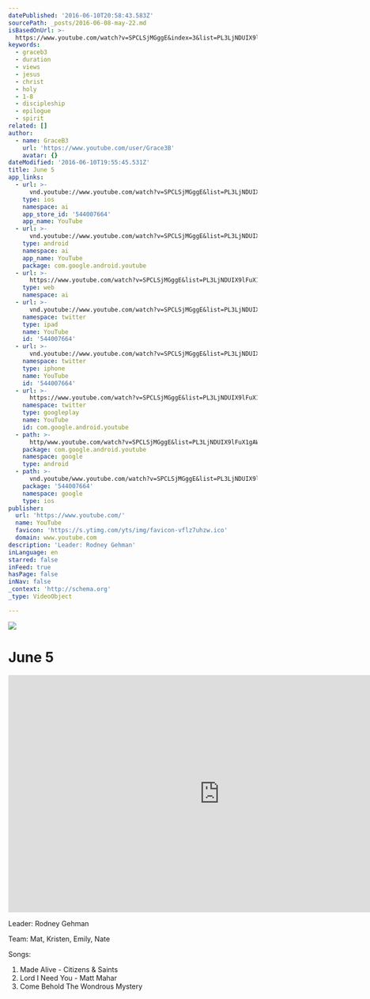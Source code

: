 ```yaml
---
datePublished: '2016-06-10T20:58:43.583Z'
sourcePath: _posts/2016-06-08-may-22.md
isBasedOnUrl: >-
  https://www.youtube.com/watch?v=SPCLSjMGggE&index=3&list=PL3LjNDUIX9lFuX1gAW6AdHlv8sydqqgR4
keywords:
  - graceb3
  - duration
  - views
  - jesus
  - christ
  - holy
  - 1-8
  - discipleship
  - epilogue
  - spirit
related: []
author:
  - name: GraceB3
    url: 'https://www.youtube.com/user/Grace3B'
    avatar: {}
dateModified: '2016-06-10T19:55:45.531Z'
title: June 5
app_links:
  - url: >-
      vnd.youtube://www.youtube.com/watch?v=SPCLSjMGggE&list=PL3LjNDUIX9lFuX1gAW6AdHlv8sydqqgR4&index=3&feature=applinks
    type: ios
    namespace: ai
    app_store_id: '544007664'
    app_name: YouTube
  - url: >-
      vnd.youtube://www.youtube.com/watch?v=SPCLSjMGggE&list=PL3LjNDUIX9lFuX1gAW6AdHlv8sydqqgR4&index=3&feature=applinks
    type: android
    namespace: ai
    app_name: YouTube
    package: com.google.android.youtube
  - url: >-
      https://www.youtube.com/watch?v=SPCLSjMGggE&list=PL3LjNDUIX9lFuX1gAW6AdHlv8sydqqgR4&index=3&feature=applinks
    type: web
    namespace: ai
  - url: >-
      vnd.youtube://www.youtube.com/watch?v=SPCLSjMGggE&list=PL3LjNDUIX9lFuX1gAW6AdHlv8sydqqgR4&index=3&feature=applinks
    namespace: twitter
    type: ipad
    name: YouTube
    id: '544007664'
  - url: >-
      vnd.youtube://www.youtube.com/watch?v=SPCLSjMGggE&list=PL3LjNDUIX9lFuX1gAW6AdHlv8sydqqgR4&index=3&feature=applinks
    namespace: twitter
    type: iphone
    name: YouTube
    id: '544007664'
  - url: >-
      https://www.youtube.com/watch?v=SPCLSjMGggE&list=PL3LjNDUIX9lFuX1gAW6AdHlv8sydqqgR4&index=3
    namespace: twitter
    type: googleplay
    name: YouTube
    id: com.google.android.youtube
  - path: >-
      http/www.youtube.com/watch?v=SPCLSjMGggE&list=PL3LjNDUIX9lFuX1gAW6AdHlv8sydqqgR4&index=3
    package: com.google.android.youtube
    namespace: google
    type: android
  - path: >-
      vnd.youtube/www.youtube.com/watch?v=SPCLSjMGggE&list=PL3LjNDUIX9lFuX1gAW6AdHlv8sydqqgR4&index=3
    package: '544007664'
    namespace: google
    type: ios
publisher:
  url: 'https://www.youtube.com/'
  name: YouTube
  favicon: 'https://s.ytimg.com/yts/img/favicon-vflz7uhzw.ico'
  domain: www.youtube.com
description: 'Leader: Rodney Gehman'
inLanguage: en
starred: false
inFeed: true
hasPage: false
inNav: false
_context: 'http://schema.org'
_type: VideoObject

---
```

![](https://the-grid-user-content.s3-us-west-2.amazonaws.com/6847dc49-427e-41b7-9971-139d60d5a8d2.png)

# June 5

<iframe src="https://cdn.embedly.com/widgets/media.html?src=https%3A%2F%2Fwww.youtube.com%2Fembed%2Fvideoseries%3Flist%3DPL3LjNDUIX9lFuX1gAW6AdHlv8sydqqgR4&amp;url=http%3A%2F%2Fwww.youtube.com%2Fwatch%3Fv%3DSPCLSjMGggE&amp;image=https%3A%2F%2Fi.ytimg.com%2Fvi%2FSPCLSjMGggE%2Fhqdefault.jpg&amp;key=b7d04c9b404c499eba89ee7072e1c4f7&amp;type=text%2Fhtml&amp;schema=youtube" width="854" height="480" scrolling="no" frameborder="0" allowfullscreen="" style=""></iframe>

Leader: Rodney Gehman

Team: Mat, Kristen, Emily, Nate

Songs:

1. Made Alive - Citizens & Saints
2. Lord I Need You - Matt Mahar
3. Come Behold The Wondrous Mystery